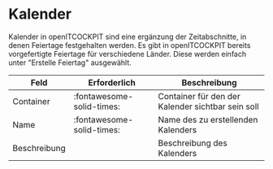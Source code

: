 # Kalender

Kalender in openITCOCKPIT sind eine ergänzung der Zeitabschnitte, in denen Feiertage festgehalten werden. Es gibt in
openITCOCKPIT bereits vorgefertigte Feiertage für verschiedene Länder. Diese werden einfach unter "Erstelle Feiertag"
ausgewählt.

| Feld | Erforderlich | Beschreibung |
|---|---|---|
| Container | :fontawesome-solid-times: | Container für den der Kalender sichtbar sein soll |
| Name | :fontawesome-solid-times: | Name des zu erstellenden Kalenders |
| Beschreibung |  | Beschreibung des Kalenders |
